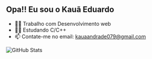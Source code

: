 ## Opa!! Eu sou o Kauã Eduardo 

- 👨‍💻 Trabalho com Desenvolvimento web
- 👨‍🏫 Estudando C/C++
- 📫 Contate-me no email: kauaandrade079@gmail.com

<!-- GitHub Stats -->
<img src="https://github-readme-stats.vercel.app/api?username=kauaeduuardo&show_icons=true&theme=dark" alt="GitHub Stats">
